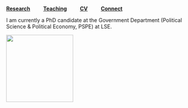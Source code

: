 [**Research**](Research.md) &nbsp; &nbsp; &nbsp; &nbsp; [**Teaching**](Teaching.md) &nbsp; &nbsp; &nbsp; &nbsp; [**CV**](CV.pdf) &nbsp; &nbsp; &nbsp; &nbsp; [**Connect**](Connect.md)

I am currently a PhD candidate at the Government Department (Political Science & Political Economy, PSPE) at LSE.

<img src="sehoof.jpg" width="180">



